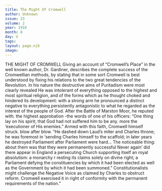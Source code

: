 ```yaml
---
title: The Might Of Cromwell
author: Unknown
issue: 23
volume: 2
year: 1916
month: 8
day: V
tags:
layout: page.njk
image:
---
```

THE MIGHT OF CROMWELL      Giving an account of “Cromwell’s Place” in the well known author, Dr. Gardiner, describes the complete success of the Cromwellian methods, by stating that in some sort Cromwell is best understood by fixing his relations to the two great tendencies of the Revolution. In his nature the destructive aims of Puritadism were most clearly revealed He was intolerant of everything opposed to the highest and most spiritual religion, and of the forms which as he thought choked and hindered its development: with a strong arm he pronounced a distinct negative to everything persistently antagonistic to what he regarded as the interest of the people of God. After the Battle of Marston Moor, he reputed with. the highest approbation -the words of one of his officers: “One thing lay on his spirit; that God had not suffered him to be any. more the ‘executioner of His enemies.”      Armed with this faith, Cromwell himself struck. blow after blow. “He dashed down Laud’s miter and Charles throne; he was foremost in ‘sending Charles himself to the scaffold; in later years he destroyed Parliament after Parliament were hard... The noticeable thing: about them was that they were permanently successful Never again’ did there appear in England a persecuting Church supporting itself an royal absolutism: a monarchy r resting its claims solely on divine right; a Parliament defying the constituencies by which it had been elected as well as the Government by which it had been summoned.” Constitutionalists might challenge the Negative Voice as claimed by Charles to obstruct reform. Cromwell exercised it in right of conformity with the permanent requirements of the nation.”       

